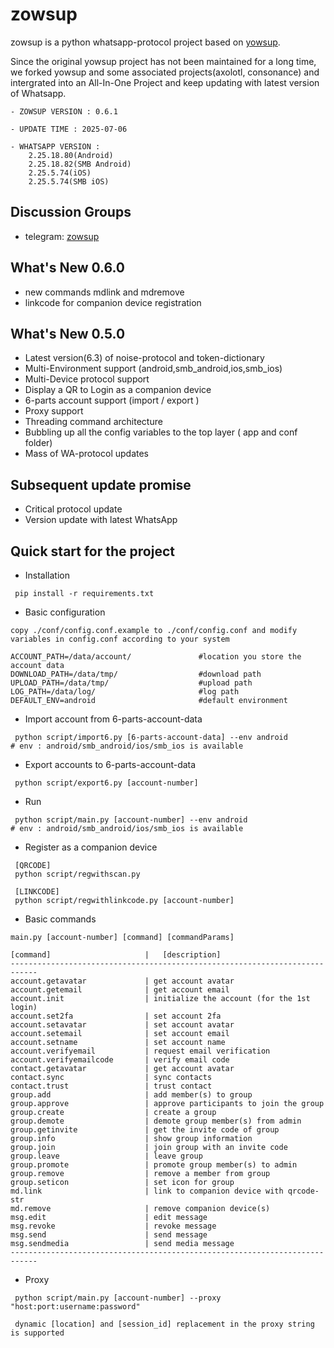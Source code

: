 # zowsup

zowsup is a python whatsapp-protocol project based on [yowsup](https://github.com/tgalal/yowsup/).

Since the original yowsup project has not been maintained for a long time, we forked yowsup and some associated projects(axolotl, consonance) and intergrated into an All-In-One Project and keep updating with latest version of Whatsapp.

```
- ZOWSUP VERSION : 0.6.1

- UPDATE TIME : 2025-07-06

- WHATSAPP VERSION : 
    2.25.18.80(Android) 
    2.25.18.82(SMB Android) 
    2.25.5.74(iOS) 
    2.25.5.74(SMB iOS) 

```


## Discussion Groups
 * telegram:  [zowsup](https://t.me/+au1dTQz7jyU0YjU5)


## What's New 0.6.0
 * new commands mdlink and mdremove
 * linkcode for companion device registration

## What's New 0.5.0
 * Latest version(6.3) of noise-protocol and token-dictionary
 * Multi-Environment support (android,smb_android,ios,smb_ios)
 * Multi-Device protocol support
 * Display a QR to Login as a companion device 
 * 6-parts account support (import / export )
 * Proxy support
 * Threading command architecture 
 * Bubbling up all the config variables to the top layer ( app and conf folder)
 * Mass of WA-protocol updates
 
## Subsequent update promise
 * Critical protocol update
 * Version update with latest WhatsApp 
 

## Quick start for the project

 * Installation 

```
 pip install -r requirements.txt

```
 * Basic configuration

```
copy ./conf/config.conf.example to ./conf/config.conf and modify variables in config.conf according to your system

ACCOUNT_PATH=/data/account/               #location you store the account data
DOWNLOAD_PATH=/data/tmp/                  #download path
UPLOAD_PATH=/data/tmp/                    #upload path
LOG_PATH=/data/log/                       #log path
DEFAULT_ENV=android                       #default environment

```

 * Import account from 6-parts-account-data

```
 python script/import6.py [6-parts-account-data] --env android             # env : android/smb_android/ios/smb_ios is available

```

 * Export accounts to 6-parts-account-data
 
```
 python script/export6.py [account-number]

```

 * Run

```
 python script/main.py [account-number] --env android                        # env : android/smb_android/ios/smb_ios is available

```

* Register as a companion device

```
 [QRCODE]
 python script/regwithscan.py 

 [LINKCODE]
 python script/regwithlinkcode.py [account-number]

```

* Basic commands

```
main.py [account-number] [command] [commandParams]

[command]                     |   [description]
----------------------------------------------------------------------------
account.getavatar             | get account avatar
account.getemail              | get account email
account.init                  | initialize the account (for the 1st login)
account.set2fa                | set account 2fa
account.setavatar             | set account avatar
account.setemail              | set account email
account.setname               | set account name
account.verifyemail           | request email verification
account.verifyemailcode       | verify email code
contact.getavatar             | get account avatar
contact.sync                  | sync contacts
contact.trust                 | trust contact
group.add                     | add member(s) to group
group.approve                 | approve participants to join the group
group.create                  | create a group
group.demote                  | demote group member(s) from admin
group.getinvite               | get the invite code of group
group.info                    | show group information
group.join                    | join group with an invite code
group.leave                   | leave group
group.promote                 | promote group member(s) to admin
group.remove                  | remove a member from group
group.seticon                 | set icon for group
md.link                       | link to companion device with qrcode-str
md.remove                     | remove companion device(s)
msg.edit                      | edit message
msg.revoke                    | revoke message
msg.send                      | send message
msg.sendmedia                 | send media message
----------------------------------------------------------------------------
```


 * Proxy 

```
 python script/main.py [account-number] --proxy "host:port:username:password"  

 dynamic [location] and [session_id] replacement in the proxy string is supported 

```



